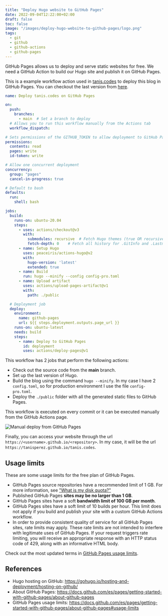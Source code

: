 ```yaml
---
title: "Deploy Hugo website to GitHub Pages"
date: 2022-09-04T12:22:00+02:00
draft: false
toc: false
image: "/images/deploy-hugo-website-to-github-pages/logo.png"
tags:
  - git
  - github
  - github-actions
  - github-pages
---
```

GitHub Pages allows us to deploy and serve static websites for free. We need a GitHub Action to build our Hugo site and publish it on GitHub Pages.

This is a example workflow action used in [tanis.codes](https://tanis.codes) to deploy this blog in GitHub Pages. You can checkout the last version from [here](https://github.com/tanisperez/tanis.codes/blob/main/.github/workflows/pages.yml).

```yaml
name: Deploy tanis.codes on GitHub Pages

on:
  push:
    branches:
      - main  # Set a branch to deploy
  # Allows you to run this workflow manually from the Actions tab
  workflow_dispatch:

# Sets permissions of the GITHUB_TOKEN to allow deployment to GitHub Pages
permissions:
  contents: read
  pages: write
  id-token: write

# Allow one concurrent deployment
concurrency:
  group: "pages"
  cancel-in-progress: true

# Default to bash
defaults:
  run:
    shell: bash

jobs:
  build:
    runs-on: ubuntu-20.04
    steps:
      - uses: actions/checkout@v3
        with:
          submodules: recursive  # Fetch Hugo themes (true OR recursive)
          fetch-depth: 0    # Fetch all history for .GitInfo and .Lastmod
      - name: Setup Hugo
        uses: peaceiris/actions-hugo@v2
        with:
          hugo-version: 'latest'
          extended: true
      - name: Build
        run: hugo --minify --config config-pro.toml
      - name: Upload artifact
        uses: actions/upload-pages-artifact@v1
        with:
          path: ./public

  # Deployment job
  deploy:
    environment:
      name: github-pages
      url: ${{ steps.deployment.outputs.page_url }}
    runs-on: ubuntu-latest
    needs: build
    steps:
      - name: Deploy to GitHub Pages
        id: deployment
        uses: actions/deploy-pages@v1
```

This workflow has 2 jobs that perform the following actions:
* Check out the source code from the **main** branch.
* Set up the last version of Hugo.
* Build the blog using the command `hugo --minify`. In my case I have 2 `config.toml`, so for production environment I use the file `config-pro.toml`.
* Deploy the `./public` folder with all the generated static files to GitHub Pages.

This workflow is executed on every commit or it can be executed manually from the GitHub Actions page.

![Manual deploy from GitHub Pages](/images/deploy-hugo-website-to-github-pages/manual-deploy.png#center)

Finally, you can access your website through the url `https://<username>.github.io/<repository>`. In my case, it will be the url `https://tanisperez.github.io/tanis.codes`.

## Usage limits

These are some usage limits for the free plan of GitHub Pages.
* GitHub Pages source repositories have a recommended limit of 1 GB. For more information, see ["What is my disk quota?"](https://docs.github.com/es/articles/what-is-my-disk-quota/#file-and-repository-size-limitations)
* Published GitHub Pages **sites may be no larger than 1 GB**.
* GitHub Pages sites have a soft **bandwidth limit of 100 GB per month**.
* GitHub Pages sites have a soft limit of 10 builds per hour. This limit does not apply if you build and publish your site with a custom GitHub Actions workflow.
* In order to provide consistent quality of service for all GitHub Pages sites, rate limits may apply. These rate limits are not intended to interfere with legitimate uses of GitHub Pages. If your request triggers rate limiting, you will receive an appropriate response with an HTTP status code of 429, along with an informative HTML body.

Check out the most updated terms in [GitHub Pages usage limits](https://docs.github.com/es/pages/getting-started-with-github-pages/about-github-pages#usage-limits).

## References

* Hugo hosting on GitHub: https://gohugo.io/hosting-and-deployment/hosting-on-github/
* About GitHub Pages: https://docs.github.com/es/pages/getting-started-with-github-pages/about-github-pages
* GitHub Pages usage limits: https://docs.github.com/es/pages/getting-started-with-github-pages/about-github-pages#usage-limits